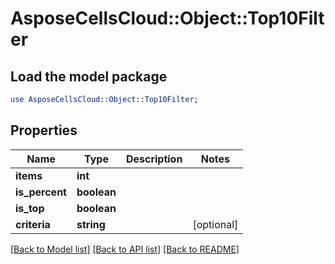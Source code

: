 # AsposeCellsCloud::Object::Top10Filter

## Load the model package
```perl
use AsposeCellsCloud::Object::Top10Filter;
```

## Properties
Name | Type | Description | Notes
------------ | ------------- | ------------- | -------------
**items** | **int** |  | 
**is_percent** | **boolean** |  | 
**is_top** | **boolean** |  | 
**criteria** | **string** |  | [optional] 

[[Back to Model list]](../README.md#documentation-for-models) [[Back to API list]](../README.md#documentation-for-api-endpoints) [[Back to README]](../README.md)


